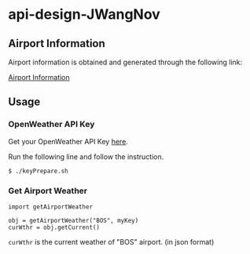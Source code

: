 # api-design-JWangNov

## Airport Information
Airport information is obtained and generated through the following link:

[Airport Information](https://github.com/datasets/airport-codes)

## Usage
### OpenWeather API Key
Get your OpenWeather API Key [here](https://openweathermap.org/price).

Run the following line and follow the instruction.

```
$ ./keyPrepare.sh
```

### Get Airport Weather
```
import getAirportWeather

obj = getAirportWeather("BOS", myKey)
curWthr = obj.getCurrent()
```

`curWthr` is the current weather of "BOS" airport. (in json format)
